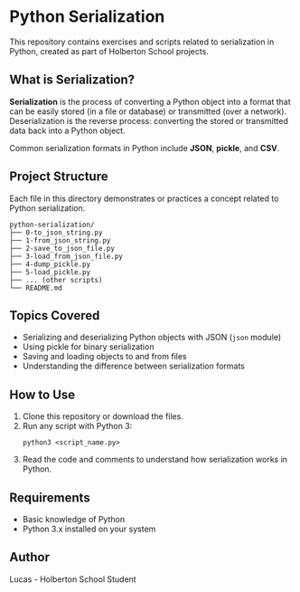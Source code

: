 # Python Serialization

This repository contains exercises and scripts related to serialization in Python, created as part of Holberton School projects.

## What is Serialization?

**Serialization** is the process of converting a Python object into a format that can be easily stored (in a file or database) or transmitted (over a network).  
Deserialization is the reverse process: converting the stored or transmitted data back into a Python object.

Common serialization formats in Python include **JSON**, **pickle**, and **CSV**.

## Project Structure

Each file in this directory demonstrates or practices a concept related to Python serialization.

```
python-serialization/
├── 0-to_json_string.py
├── 1-from_json_string.py
├── 2-save_to_json_file.py
├── 3-load_from_json_file.py
├── 4-dump_pickle.py
├── 5-load_pickle.py
├── ... (other scripts)
└── README.md
```

## Topics Covered

- Serializing and deserializing Python objects with JSON (`json` module)
- Using pickle for binary serialization
- Saving and loading objects to and from files
- Understanding the difference between serialization formats

## How to Use

1. Clone this repository or download the files.
2. Run any script with Python 3:
   ```
   python3 <script_name.py>
   ```
3. Read the code and comments to understand how serialization works in Python.

## Requirements

- Basic knowledge of Python
- Python 3.x installed on your system

## Author

Lucas - Holberton School Student
